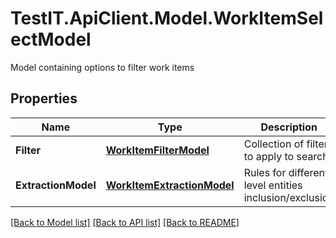 # TestIT.ApiClient.Model.WorkItemSelectModel
Model containing options to filter work items

## Properties

Name | Type | Description | Notes
------------ | ------------- | ------------- | -------------
**Filter** | [**WorkItemFilterModel**](WorkItemFilterModel.md) | Collection of filters to apply to search | 
**ExtractionModel** | [**WorkItemExtractionModel**](WorkItemExtractionModel.md) | Rules for different level entities inclusion/exclusion | [optional] 

[[Back to Model list]](../README.md#documentation-for-models) [[Back to API list]](../README.md#documentation-for-api-endpoints) [[Back to README]](../README.md)

